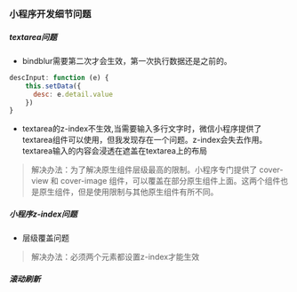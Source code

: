 ### 小程序开发细节问题

##### textarea问题
- bindblur需要第二次才会生效，第一次执行数据还是之前的。
```js
descInput: function (e) {
    this.setData({
      desc: e.detail.value
    })
}
```
- textarea的z-index不生效,当需要输入多行文字时，微信小程序提供了textarea组件可以使用，但我发现存在一个问题。z-index会失去作用。textarea输入的内容会浸透在遮盖在textarea上的布局

> 解决办法：为了解决原生组件层级最高的限制。小程序专门提供了 cover-view 和 cover-image 组件，可以覆盖在部分原生组件上面。这两个组件也是原生组件，但是使用限制与其他原生组件有所不同。

##### 小程序z-index问题

- 层级覆盖问题
> 解决办法：必须两个元素都设置z-index才能生效



##### 滚动刷新
